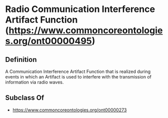 # Radio Communication Interference Artifact Function (https://www.commoncoreontologies.org/ont00000495)

## Definition
A Communication Interference Artifact Function that is realized during events in which an Artifact is used to interfere with the transmission of information via radio waves.

## Subclass Of
- https://www.commoncoreontologies.org/ont00000273

